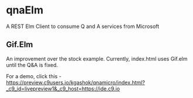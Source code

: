 # qnaElm
A REST Elm Client to consume Q and A services from Microsoft 

## Gif.Elm

An improvement over the stock example. 
Currently, index.html uses Gif.elm until the Q&A is fixed. 

For a demo, click this - https://preview.c9users.io/kgashok/qnamicro/index.html?_c9_id=livepreview1&_c9_host=https://ide.c9.io



